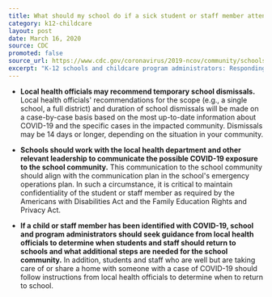 ```yaml
---
title: What should my school do if a sick student or staff member attended school before being diagnosed with COVID-19?
category: k12-childcare
layout: post
date: March 16, 2020
source: CDC
promoted: false
source_url: https://www.cdc.gov/coronavirus/2019-ncov/community/schools-childcare/schools-faq.html
excerpt: "K-12 schools and childcare program administrators: Responding to confirmed COVID-19 cases"
---
```


* **Local health officials may recommend temporary school dismissals.** Local health officials' recommendations for the scope (e.g., a single school, a full district) and duration of school dismissals will be made on a case-by-case basis based on the most up-to-date information about COVID-19 and the specific cases in the impacted community. Dismissals may be 14 days or longer, depending on the situation in your community.

* **Schools should work with the local health department and other relevant leadership to communicate the possible COVID-19 exposure to the school community.** This communication to the school community should align with the communication plan in the school's emergency operations plan. In such a circumstance, it is critical to maintain confidentiality of the student or staff member as required by the Americans with Disabilities Act and the Family Education Rights and Privacy Act.

* **If a child or staff member has been identified with COVID-19, school and program administrators should seek guidance from local health officials to determine when students and staff should return to schools and what additional steps are needed for the school community.** In addition, students and staff who are well but are taking care of or share a home with someone with a case of COVID-19 should follow instructions from local health officials to determine when to return to school.
